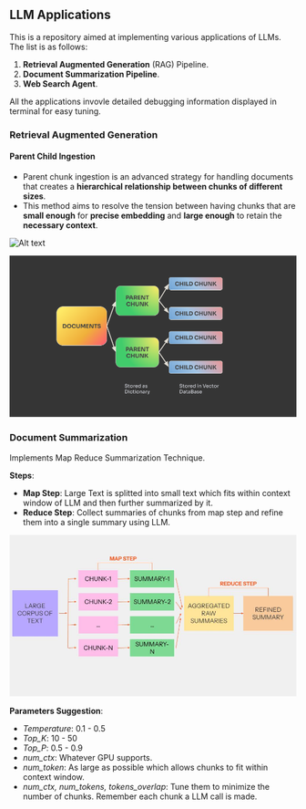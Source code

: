 ## LLM Applications

This is a repository aimed at implementing various applications of LLMs. The list is as follows:
1. **Retrieval Augmented Generation** (RAG) Pipeline.
2. **Document Summarization Pipeline**.
3. **Web Search Agent**.

All the applications invovle detailed debugging information displayed in terminal for easy tuning.

### Retrieval Augmented Generation
#### Parent Child Ingestion
- Parent chunk ingestion is an advanced strategy for handling documents that creates a **hierarchical relationship between chunks of different sizes**.
- This method aims to resolve the tension between having chunks that are **small enough** for **precise embedding** and **large enough** to retain the **necessary context**.

<img src="[https://github.com/SushantSingh-23-01/LLM_Applications/blob/7b0f9d929f26910514e205e8fe16c80bbbff5b22/assets/Parent_child_ingestion.png](https://github.com/SushantSingh-23-01/LLM_Applications/blob/7b0f9d929f26910514e205e8fe16c80bbbff5b22/assets/Parent_child_ingestion.png)" alt="Alt text" width="400">

![Parent Child Ingestion.png](https://github.com/SushantSingh-23-01/LLM_Applications/blob/7b0f9d929f26910514e205e8fe16c80bbbff5b22/assets/Parent_child_ingestion.png)

### Document Summarization

Implements Map Reduce Summarization Technique. 

**Steps**: 
- **Map Step**: Large Text is splitted into small text which fits within context window of LLM and then further summarized by it.
- **Reduce Step**: Collect summaries of chunks from map step and refine them into a single summary using LLM.

![Map Reduce Summarization.jpg](https://github.com/SushantSingh-23-01/LLM_Applications/blob/8d6065c85998eec24a58bc81cb9a1403873c4fa6/assets/Map_Reduce_summarization.jpg)

**Parameters Suggestion**:
- *Temperature*: 0.1 - 0.5
- *Top_K*: 10 - 50
- *Top_P*: 0.5 - 0.9
- *num_ctx*: Whatever GPU supports.
- *num_token*: As large as possible which allows chunks to fit within context window. 
- *num_ctx, num_tokens, tokens_overlap*: Tune them to minimize the number of chunks. Remember each chunk a LLM call is made.
